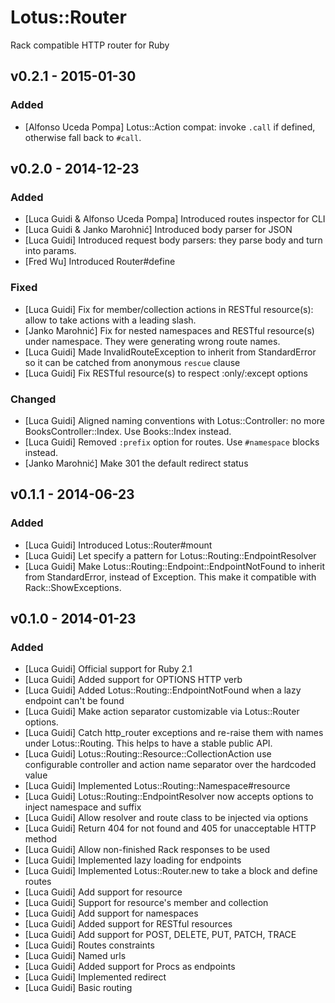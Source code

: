 # Lotus::Router
Rack compatible HTTP router for Ruby

## v0.2.1 - 2015-01-30
### Added
- [Alfonso Uceda Pompa] Lotus::Action compat: invoke `.call` if defined, otherwise fall back to `#call`.

## v0.2.0 - 2014-12-23
### Added
- [Luca Guidi & Alfonso Uceda Pompa] Introduced routes inspector for CLI
- [Luca Guidi & Janko Marohnić] Introduced body parser for JSON
- [Luca Guidi] Introduced request body parsers: they parse body and turn into params.
- [Fred Wu] Introduced Router#define

### Fixed
- [Luca Guidi] Fix for member/collection actions in RESTful resource(s): allow to take actions with a leading slash.
- [Janko Marohnić] Fix for nested namespaces and RESTful resource(s) under namespace. They were generating wrong route names.
- [Luca Guidi] Made InvalidRouteException to inherit from StandardError so it can be catched from anonymous `rescue` clause
- [Luca Guidi] Fix RESTful resource(s) to respect :only/:except options

### Changed
- [Luca Guidi] Aligned naming conventions with Lotus::Controller: no more BooksController::Index. Use Books::Index instead.
- [Luca Guidi] Removed `:prefix` option for routes. Use `#namespace` blocks instead.
- [Janko Marohnić] Make 301 the default redirect status

## v0.1.1 - 2014-06-23
### Added
- [Luca Guidi] Introduced Lotus::Router#mount
- [Luca Guidi] Let specify a pattern for Lotus::Routing::EndpointResolver
- [Luca Guidi] Make Lotus::Routing::Endpoint::EndpointNotFound to inherit from StandardError, instead of Exception. This make it compatible with Rack::ShowExceptions.

## v0.1.0 - 2014-01-23
### Added
- [Luca Guidi] Official support for Ruby 2.1
- [Luca Guidi] Added support for OPTIONS HTTP verb
- [Luca Guidi] Added Lotus::Routing::EndpointNotFound when a lazy endpoint can't be found
- [Luca Guidi] Make action separator customizable via Lotus::Router options.
- [Luca Guidi] Catch http_router exceptions and re-raise them with names under Lotus::Routing. This helps to have a stable public API.
- [Luca Guidi] Lotus::Routing::Resource::CollectionAction use configurable controller and action name separator over the hardcoded value
- [Luca Guidi] Implemented Lotus::Routing::Namespace#resource
- [Luca Guidi] Lotus::Routing::EndpointResolver now accepts options to inject namespace and suffix
- [Luca Guidi] Allow resolver and route class to be injected via options
- [Luca Guidi] Return 404 for not found and 405 for unacceptable HTTP method
- [Luca Guidi] Allow non-finished Rack responses to be used
- [Luca Guidi] Implemented lazy loading for endpoints
- [Luca Guidi] Implemented Lotus::Router.new to take a block and define routes
- [Luca Guidi] Add support for resource
- [Luca Guidi] Support for resource's member and collection
- [Luca Guidi] Add support for namespaces
- [Luca Guidi] Added support for RESTful resources
- [Luca Guidi] Add support for POST, DELETE, PUT, PATCH, TRACE
- [Luca Guidi] Routes constraints
- [Luca Guidi] Named urls
- [Luca Guidi] Added support for Procs as endpoints
- [Luca Guidi] Implemented redirect
- [Luca Guidi] Basic routing

